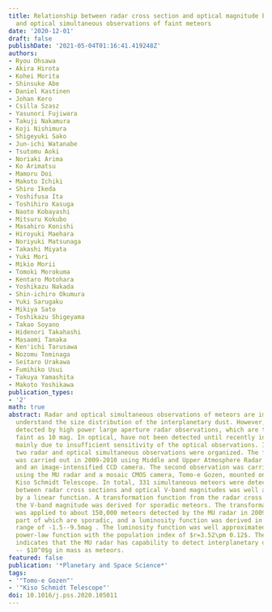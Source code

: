 ```yaml
---
title: Relationship between radar cross section and optical magnitude based on radar
  and optical simultaneous observations of faint meteors
date: '2020-12-01'
draft: false
publishDate: '2021-05-04T01:16:41.419248Z'
authors:
- Ryou Ohsawa
- Akira Hirota
- Kohei Morita
- Shinsuke Abe
- Daniel Kastinen
- Johan Kero
- Csilla Szasz
- Yasunori Fujiwara
- Takuji Nakamura
- Koji Nishimura
- Shigeyuki Sako
- Jun-ichi Watanabe
- Tsutomu Aoki
- Noriaki Arima
- Ko Arimatsu
- Mamoru Doi
- Makoto Ichiki
- Shiro Ikeda
- Yoshifusa Ita
- Toshihiro Kasuga
- Naoto Kobayashi
- Mitsuru Kokubo
- Masahiro Konishi
- Hiroyuki Maehara
- Noriyuki Matsunaga
- Takashi Miyata
- Yuki Mori
- Mikio Morii
- Tomoki Morokuma
- Kentaro Motohara
- Yoshikazu Nakada
- Shin-ichiro Okumura
- Yuki Sarugaku
- Mikiya Sato
- Toshikazu Shigeyama
- Takao Soyano
- Hidenori Takahashi
- Masaomi Tanaka
- Ken'ichi Tarusawa
- Nozomu Tominaga
- Seitaro Urakawa
- Fumihiko Usui
- Takuya Yamashita
- Makoto Yoshikawa
publication_types:
- '2'
math: true
abstract: Radar and optical simultaneous observations of meteors are important to
  understand the size distribution of the interplanetary dust. However, faint meteors
  detected by high power large aperture radar observations, which are typically as
  faint as 10 mag. In optical, have not been detected until recently in optical observations,
  mainly due to insufficient sensitivity of the optical observations. In this paper,
  two radar and optical simultaneous observations were organized. The first observation
  was carried out in 2009-2010 using Middle and Upper Atmosphere Radar (MU radar)
  and an image-intensified CCD camera. The second observation was carried out in 2018
  using the MU radar and a mosaic CMOS camera, Tomo-e Gozen, mounted on the 1.05 m
  Kiso Schmidt Telescope. In total, 331 simultaneous meteors were detected. The relationship
  between radar cross sections and optical V-band magnitudes was well approximated
  by a linear function. A transformation function from the radar cross section to
  the V-band magnitude was derived for sporadic meteors. The transformation function
  was applied to about 150,000 meteors detected by the MU radar in 2009-2015, large
  part of which are sporadic, and a luminosity function was derived in the magnitude
  range of -1.5--9.5mag . The luminosity function was well approximated by a single
  power-law function with the population index of $r=3.52\pm 0.12$. The present observation
  indicates that the MU radar has capability to detect interplanetary dust of $10^{-5}$
  -- $10^0$g in mass as meteors.
featured: false
publication: '*Planetary and Space Science*'
tags:
- '"Tomo-e Gozen"'
- '"Kiso Schmidt Telescope"'
doi: 10.1016/j.pss.2020.105011
---
```

